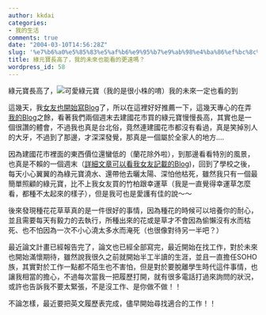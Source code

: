 ```yaml
---
author: kkdai
categories:
- 我的生活
comments: true
date: "2004-03-10T14:56:28Z"
slug: '%e7%b6%a0%e5%85%83%e5%af%b6%e9%95%b7%e9%ab%98%e4%ba%86%ef%bc%8c%e6%88%91%e7%9a%84%e6%9c%aa%e4%be%86%e4%b9%9f%e8%83%bd%e7%9c%8b%e7%9a%84%e6%9b%b4%e9%81%a0%e5%97%8e%ef%bc%9f'
title: 綠元寶長高了，我的未來也能看的更遠嗎？
wordpress_id: 58
---
```


綠元寶長高了，![可愛綠元寶（我的是很小株的唷）](http://www.evanlin.com/blog/archives/0311/mb_qm_078.jpg)我的未來一定也看的到


這幾天，我[女友也開始寫Blog](http://www.evanlin.com/janifor/)了，所以在這裡好好推薦一下，這幾天專心的在弄[我的Blog](http://www.evanlin.com/blog)之餘，看著我們兩個週末去建國花市買的綠元寶慢慢長高，其實也是一個很讚的體會，不過我也真是台北俗，竟然連建國花市都沒有看過，真是笑掉別人的大牙，不過到了那邊，才深深發覺，那真是一個屬於全家人的地方....


<!--more-->


因為建國花市裡面的東西價位還蠻低的（蘭花除外啦），到那邊看看特別的風景，也真是不賴的一個週末（[詳細文章可以看我女友記載的Blog](http://www.evanlin.com/janifor/archives/000066.html))，回到了學校之後，每天小心翼翼的為綠元寶澆水、還帶他去曬太陽、深怕他枯死，雖然我只有一個最簡單照顧的綠元寶，比不上我女友買的竹柏跟幸運草（我是一直覺得幸運草怎麼看，都種不太起來的樣子），但是我可也是愛護有佳的說～～




後來發現種花花草草真的是一件很好的事情，因為種花的時候可以培養你的耐心，並且需要每天有毅力的去執行，所種出來的花或是草才不會因為偷懶沒有水而枯死、也不怕因為一次不小心澆太多水而淹死（也很像對待另一半吧？）




最近論文計畫已經報告完了，論文也已經全部寫完，最近開始在找工作，對於未來也開始滿懷期待，雖然說我很久之前就開始半工半讀的生涯，並且一直擔任SOHO族，其實對於工作一點都不陌生也不害怕，但是對於要脫離學生時代這件事情，也讓我相當的擔心，不過每次當我一把履歷打開，就有很多電話打過來詢問的狀況，或許也告訴我不要太緊張，不是沒工作、是你做不做！！




不論怎樣，最近要把英文履歷表完成，儘早開始尋找適合的工作！！
